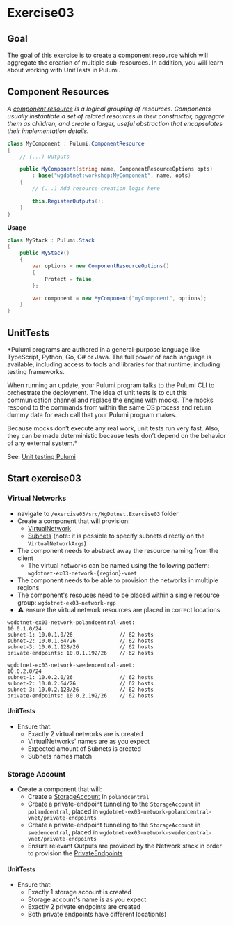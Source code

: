 # Exercise03

## Goal

The goal of this exercise is to create a component resource which will aggregate the creation of multiple sub-resources.
In addition, you will learn about working with UnitTests in Pulumi.

## Component Resources

*A [component resource](https://www.pulumi.com/docs/concepts/resources/components/) is a logical grouping of resources. Components usually instantiate a set of related resources in their constructor, aggregate them as children, and create a larger, useful abstraction that encapsulates their implementation details.*

```csharp
class MyComponent : Pulumi.ComponentResource
{
    // (...) Outputs

    public MyComponent(string name, ComponentResourceOptions opts)
        : base("wgdotnet:workshop:MyComponent", name, opts)
    {
        // (...) Add resource-creation logic here

        this.RegisterOutputs();
    }
}
```

**Usage**

```csharp
class MyStack : Pulumi.Stack
{
    public MyStack()
    {
        var options = new ComponentResourceOptions()
        {
            Protect = false;
        };

        var component = new MyComponent("myComponent", options);
    }
}
```

## UnitTests

*Pulumi programs are authored in a general-purpose language like TypeScript, Python, Go, C# or Java. The full power of each language is available, including access to tools and libraries for that runtime, including testing frameworks.

When running an update, your Pulumi program talks to the Pulumi CLI to orchestrate the deployment. The idea of unit tests is to cut this communication channel and replace the engine with mocks. The mocks respond to the commands from within the same OS process and return dummy data for each call that your Pulumi program makes.

Because mocks don’t execute any real work, unit tests run very fast. Also, they can be made deterministic because tests don’t depend on the behavior of any external system.*

See: [Unit testing Pulumi](https://www.pulumi.com/docs/using-pulumi/testing/unit/)

## Start exercise03

### Virtual Networks

- navigate to `/exercise03/src/WgDotnet.Exercise03` folder
- Create a component that will provision:
    - [VirtualNetwork](https://www.pulumi.com/registry/packages/azure-native/api-docs/network/virtualnetwork/)
    - [Subnets](https://www.pulumi.com/registry/packages/azure-native/api-docs/network/subnet/) (note: it is possible to specify subnets directly on the `VirtualNetworkArgs`)
- The component needs to abstract away the resource naming from the client
    - The virtual networks can be named using the following pattern: `wgdotnet-ex03-network-{region}-vnet`
- The component needs to be able to provision the networks in multiple regions
- The component's resouces need to be placed within a single resource group: `wgdotnet-ex03-network-rgp`
- :warning: ensure the virtual network resources are placed in correct locations

```
wgdotnet-ex03-network-polandcentral-vnet:
10.0.1.0/24
subnet-1: 10.0.1.0/26               // 62 hosts
subnet-2: 10.0.1.64/26              // 62 hosts
subnet-3: 10.0.1.128/26             // 62 hosts
private-endpoints: 10.0.1.192/26    // 62 hosts
```

```
wgdotnet-ex03-network-swedencentral-vnet:
10.0.2.0/24
subnet-1: 10.0.2.0/26               // 62 hosts
subnet-2: 10.0.2.64/26              // 62 hosts
subnet-3: 10.0.2.128/26             // 62 hosts
private-endpoints: 10.0.2.192/26    // 62 hosts
```

#### UnitTests

- Ensure that:
    - Exactly 2 virtual networks are is created
    - VirtualNetworks' names are as you expect
    - Expected amount of Subnets is created
    - Subnets names match

### Storage Account

- Create a component that will:
    - Create a [StorageAccount](https://www.pulumi.com/registry/packages/azure-native/api-docs/databoxedge/storageaccount/) in `polandcentral`
    - Create a private-endpoint tunneling to the `StorageAccount` in `polandcentral`, placed in `wgdotnet-ex03-network-polandcentral-vnet/private-endpoints`
    - Create a private-endpoint tunneling to the `StorageAccount` in `swedencentral`, placed in `wgdotnet-ex03-network-swedencentral-vnet/private-endpoints`
    - Ensure relevant Outputs are provided by the Network stack in order to provision the [PrivateEndpoints](https://www.pulumi.com/registry/packages/azure-native/api-docs/storage/privateendpointconnection/)


#### UnitTests

- Ensure that:
    - Exactly 1 storage account is created
    - Storage account's name is as you expect
    - Exactly 2 private endpoints are created
    - Both private endpoints have different location(s)